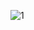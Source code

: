 ![1](https://github.com/houssainebendhieb/BLOC_NOTE_UI/assets/131673785/f147e56a-7100-4e2e-9971-cfa5a81b9cfd)

